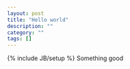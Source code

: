 ```yaml
---
layout: post
title: "Hello world"
description: ""
category: ""
tags: []
---
```

{% include JB/setup %}
Something good
